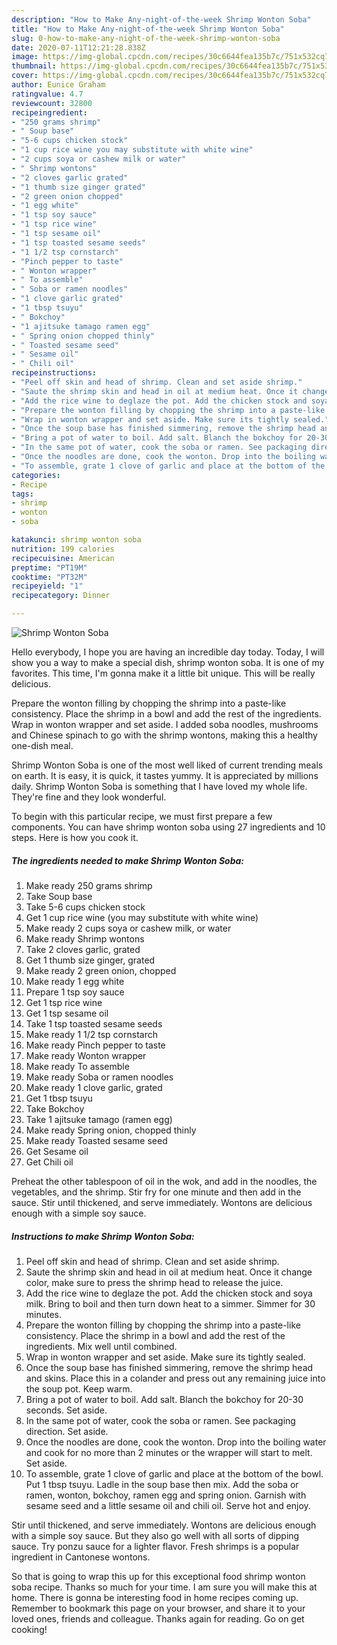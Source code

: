 ```yaml
---
description: "How to Make Any-night-of-the-week Shrimp Wonton Soba"
title: "How to Make Any-night-of-the-week Shrimp Wonton Soba"
slug: 0-how-to-make-any-night-of-the-week-shrimp-wonton-soba
date: 2020-07-11T12:21:28.838Z
image: https://img-global.cpcdn.com/recipes/30c6644fea135b7c/751x532cq70/shrimp-wonton-soba-recipe-main-photo.jpg
thumbnail: https://img-global.cpcdn.com/recipes/30c6644fea135b7c/751x532cq70/shrimp-wonton-soba-recipe-main-photo.jpg
cover: https://img-global.cpcdn.com/recipes/30c6644fea135b7c/751x532cq70/shrimp-wonton-soba-recipe-main-photo.jpg
author: Eunice Graham
ratingvalue: 4.7
reviewcount: 32800
recipeingredient:
- "250 grams shrimp"
- " Soup base"
- "5-6 cups chicken stock"
- "1 cup rice wine you may substitute with white wine"
- "2 cups soya or cashew milk or water"
- " Shrimp wontons"
- "2 cloves garlic grated"
- "1 thumb size ginger grated"
- "2 green onion chopped"
- "1 egg white"
- "1 tsp soy sauce"
- "1 tsp rice wine"
- "1 tsp sesame oil"
- "1 tsp toasted sesame seeds"
- "1 1/2 tsp cornstarch"
- "Pinch pepper to taste"
- " Wonton wrapper"
- " To assemble"
- " Soba or ramen noodles"
- "1 clove garlic grated"
- "1 tbsp tsuyu"
- " Bokchoy"
- "1 ajitsuke tamago ramen egg"
- " Spring onion chopped thinly"
- " Toasted sesame seed"
- " Sesame oil"
- " Chili oil"
recipeinstructions:
- "Peel off skin and head of shrimp. Clean and set aside shrimp."
- "Saute the shrimp skin and head in oil at medium heat. Once it change color, make sure to press the shrimp head to release the juice."
- "Add the rice wine to deglaze the pot. Add the chicken stock and soya milk. Bring to boil and then turn down heat to a simmer. Simmer for 30 minutes."
- "Prepare the wonton filling by chopping the shrimp into a paste-like consistency. Place the shrimp in a bowl and add the rest of the ingredients. Mix well until combined."
- "Wrap in wonton wrapper and set aside. Make sure its tightly sealed."
- "Once the soup base has finished simmering, remove the shrimp head and skins. Place this in a colander and press out any remaining juice into the soup pot. Keep warm."
- "Bring a pot of water to boil. Add salt. Blanch the bokchoy for 20-30 seconds. Set aside."
- "In the same pot of water, cook the soba or ramen. See packaging direction. Set aside."
- "Once the noodles are done, cook the wonton. Drop into the boiling water and cook for no more than 2 minutes or the wrapper will start to melt. Set aside."
- "To assemble, grate 1 clove of garlic and place at the bottom of the bowl. Put 1 tbsp tsuyu. Ladle in the soup base then mix. Add the soba or ramen, wonton, bokchoy, ramen egg and spring onion. Garnish with sesame seed and a little sesame oil and chili oil. Serve hot and enjoy."
categories:
- Recipe
tags:
- shrimp
- wonton
- soba

katakunci: shrimp wonton soba 
nutrition: 199 calories
recipecuisine: American
preptime: "PT19M"
cooktime: "PT32M"
recipeyield: "1"
recipecategory: Dinner

---
```



![Shrimp Wonton Soba](https://img-global.cpcdn.com/recipes/30c6644fea135b7c/751x532cq70/shrimp-wonton-soba-recipe-main-photo.jpg)

Hello everybody, I hope you are having an incredible day today. Today, I will show you a way to make a special dish, shrimp wonton soba. It is one of my favorites. This time, I'm gonna make it a little bit unique. This will be really delicious.

Prepare the wonton filling by chopping the shrimp into a paste-like consistency. Place the shrimp in a bowl and add the rest of the ingredients. Wrap in wonton wrapper and set aside. I added soba noodles, mushrooms and Chinese spinach to go with the shrimp wontons, making this a healthy one-dish meal.

Shrimp Wonton Soba is one of the most well liked of current trending meals on earth. It is easy, it is quick, it tastes yummy. It is appreciated by millions daily. Shrimp Wonton Soba is something that I have loved my whole life. They're fine and they look wonderful.


To begin with this particular recipe, we must first prepare a few components. You can have shrimp wonton soba using 27 ingredients and 10 steps. Here is how you cook it.

<!--inarticleads1-->

##### The ingredients needed to make Shrimp Wonton Soba:

1. Make ready 250 grams shrimp
1. Take  Soup base
1. Take 5-6 cups chicken stock
1. Get 1 cup rice wine (you may substitute with white wine)
1. Make ready 2 cups soya or cashew milk, or water
1. Make ready  Shrimp wontons
1. Take 2 cloves garlic, grated
1. Get 1 thumb size ginger, grated
1. Make ready 2 green onion, chopped
1. Make ready 1 egg white
1. Prepare 1 tsp soy sauce
1. Get 1 tsp rice wine
1. Get 1 tsp sesame oil
1. Take 1 tsp toasted sesame seeds
1. Make ready 1 1/2 tsp cornstarch
1. Make ready Pinch pepper to taste
1. Make ready  Wonton wrapper
1. Make ready  To assemble
1. Make ready  Soba or ramen noodles
1. Make ready 1 clove garlic, grated
1. Get 1 tbsp tsuyu
1. Take  Bokchoy
1. Take 1 ajitsuke tamago (ramen egg)
1. Make ready  Spring onion, chopped thinly
1. Make ready  Toasted sesame seed
1. Get  Sesame oil
1. Get  Chili oil


Preheat the other tablespoon of oil in the wok, and add in the noodles, the vegetables, and the shrimp. Stir fry for one minute and then add in the sauce. Stir until thickened, and serve immediately. Wontons are delicious enough with a simple soy sauce. 

<!--inarticleads2-->

##### Instructions to make Shrimp Wonton Soba:

1. Peel off skin and head of shrimp. Clean and set aside shrimp.
1. Saute the shrimp skin and head in oil at medium heat. Once it change color, make sure to press the shrimp head to release the juice.
1. Add the rice wine to deglaze the pot. Add the chicken stock and soya milk. Bring to boil and then turn down heat to a simmer. Simmer for 30 minutes.
1. Prepare the wonton filling by chopping the shrimp into a paste-like consistency. Place the shrimp in a bowl and add the rest of the ingredients. Mix well until combined.
1. Wrap in wonton wrapper and set aside. Make sure its tightly sealed.
1. Once the soup base has finished simmering, remove the shrimp head and skins. Place this in a colander and press out any remaining juice into the soup pot. Keep warm.
1. Bring a pot of water to boil. Add salt. Blanch the bokchoy for 20-30 seconds. Set aside.
1. In the same pot of water, cook the soba or ramen. See packaging direction. Set aside.
1. Once the noodles are done, cook the wonton. Drop into the boiling water and cook for no more than 2 minutes or the wrapper will start to melt. Set aside.
1. To assemble, grate 1 clove of garlic and place at the bottom of the bowl. Put 1 tbsp tsuyu. Ladle in the soup base then mix. Add the soba or ramen, wonton, bokchoy, ramen egg and spring onion. Garnish with sesame seed and a little sesame oil and chili oil. Serve hot and enjoy.


Stir until thickened, and serve immediately. Wontons are delicious enough with a simple soy sauce. But they also go well with all sorts of dipping sauce. Try ponzu sauce for a lighter flavor. Fresh shrimps is a popular ingredient in Cantonese wontons. 

So that is going to wrap this up for this exceptional food shrimp wonton soba recipe. Thanks so much for your time. I am sure you will make this at home. There is gonna be interesting food in home recipes coming up. Remember to bookmark this page on your browser, and share it to your loved ones, friends and colleague. Thanks again for reading. Go on get cooking!
